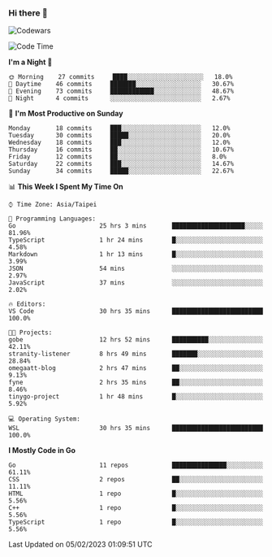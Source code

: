 ### Hi there 👋

![Codewars](https://www.codewars.com/users/omegaatt36/badges/small)

<!--START_SECTION:waka-->
![Code Time](http://img.shields.io/badge/Code%20Time-807%20hrs%2037%20mins-blue)

**I'm a Night 🦉** 

```text
🌞 Morning    27 commits     ████░░░░░░░░░░░░░░░░░░░░░   18.0% 
🌆 Daytime    46 commits     ███████░░░░░░░░░░░░░░░░░░   30.67% 
🌃 Evening    73 commits     ████████████░░░░░░░░░░░░░   48.67% 
🌙 Night      4 commits      ░░░░░░░░░░░░░░░░░░░░░░░░░   2.67%

```
📅 **I'm Most Productive on Sunday** 

```text
Monday       18 commits     ███░░░░░░░░░░░░░░░░░░░░░░   12.0% 
Tuesday      30 commits     █████░░░░░░░░░░░░░░░░░░░░   20.0% 
Wednesday    18 commits     ███░░░░░░░░░░░░░░░░░░░░░░   12.0% 
Thursday     16 commits     ██░░░░░░░░░░░░░░░░░░░░░░░   10.67% 
Friday       12 commits     ██░░░░░░░░░░░░░░░░░░░░░░░   8.0% 
Saturday     22 commits     ███░░░░░░░░░░░░░░░░░░░░░░   14.67% 
Sunday       34 commits     █████░░░░░░░░░░░░░░░░░░░░   22.67%

```


📊 **This Week I Spent My Time On** 

```text
⌚︎ Time Zone: Asia/Taipei

💬 Programming Languages: 
Go                       25 hrs 3 mins       ████████████████████░░░░░   81.96% 
TypeScript               1 hr 24 mins        █░░░░░░░░░░░░░░░░░░░░░░░░   4.58% 
Markdown                 1 hr 13 mins        █░░░░░░░░░░░░░░░░░░░░░░░░   3.99% 
JSON                     54 mins             ░░░░░░░░░░░░░░░░░░░░░░░░░   2.97% 
JavaScript               37 mins             ░░░░░░░░░░░░░░░░░░░░░░░░░   2.02%

🔥 Editors: 
VS Code                  30 hrs 35 mins      █████████████████████████   100.0%

🐱‍💻 Projects: 
gobe                     12 hrs 52 mins      ██████████░░░░░░░░░░░░░░░   42.11% 
stranity-listener        8 hrs 49 mins       ███████░░░░░░░░░░░░░░░░░░   28.84% 
omegaatt-blog            2 hrs 47 mins       ██░░░░░░░░░░░░░░░░░░░░░░░   9.13% 
fyne                     2 hrs 35 mins       ██░░░░░░░░░░░░░░░░░░░░░░░   8.46% 
tinygo-project           1 hr 48 mins        █░░░░░░░░░░░░░░░░░░░░░░░░   5.92%

💻 Operating System: 
WSL                      30 hrs 35 mins      █████████████████████████   100.0%

```

**I Mostly Code in Go** 

```text
Go                       11 repos            ███████████████░░░░░░░░░░   61.11% 
CSS                      2 repos             ██░░░░░░░░░░░░░░░░░░░░░░░   11.11% 
HTML                     1 repo              █░░░░░░░░░░░░░░░░░░░░░░░░   5.56% 
C++                      1 repo              █░░░░░░░░░░░░░░░░░░░░░░░░   5.56% 
TypeScript               1 repo              █░░░░░░░░░░░░░░░░░░░░░░░░   5.56%

```



 Last Updated on 05/02/2023 01:09:51 UTC
<!--END_SECTION:waka-->

<!--
**omegaatt36/omegaatt36** is a ✨ _special_ ✨ repository because its `README.md` (this file) appears on your GitHub profile.

Here are some ideas to get you started:

- 🔭 I’m currently working on ...
- 🌱 I’m currently learning ...
- 👯 I’m looking to collaborate on ...
- 🤔 I’m looking for help with ...
- 💬 Ask me about ...
- 📫 How to reach me: ...
- 😄 Pronouns: ...
- ⚡ Fun fact: ...
-->

